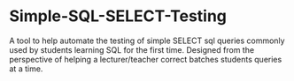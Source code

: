 # Simple-SQL-SELECT-Testing
A tool to help automate the testing of simple SELECT sql queries commonly used by students learning SQL for the first time. Designed from the perspective of helping a lecturer/teacher correct batches students queries at a time.

